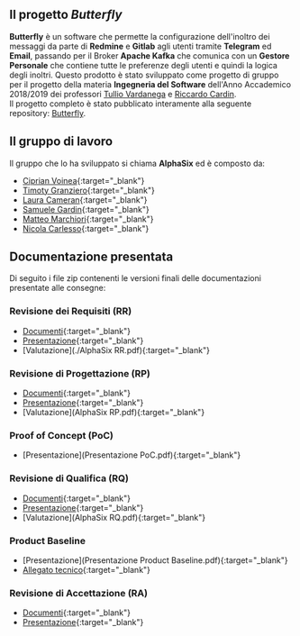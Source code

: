 ## Il progetto _Butterfly_
**Butterfly** è un software che permette la configurazione dell'inoltro dei messaggi da parte di **Redmine** e **Gitlab** agli utenti tramite **Telegram** ed **Email**, passando per il Broker **Apache Kafka** che comunica con un **Gestore Personale** che contiene tutte le preferenze degli utenti e quindi la logica degli inoltri. Questo prodotto è stato sviluppato come progetto di gruppo per il progetto della materia **Ingegneria del Software** dell'Anno Accademico 2018/2019 dei professori [Tullio Vardanega](https://www.math.unipd.it/~tullio/) e [Riccardo Cardin](https://www.math.unipd.it/~rcardin/).<br/>
Il progetto completo è stato pubblicato interamente alla seguente repository: [Butterfly](https://github.com/alphasixteam/Butterfly).

## Il gruppo di lavoro
Il gruppo che lo ha sviluppato si chiama **AlphaSix** ed è composto da:
- [Ciprian Voinea](https://www.linkedin.com/in/cvoinea/){:target="_blank"}
- [Timoty Granziero](){:target="_blank"}
- [Laura Cameran](mailto:lauracameran@gmail.com){:target="_blank"}
- [Samuele Gardin](www.linkedin.com/in/samuele-gardin){:target="_blank"}
- [Matteo Marchiori](www.linkedin.com/in/matteo-marchiori-882143bb){:target="_blank"}
- [Nicola Carlesso](mailto:nicolacarlesso@outlook.it){:target="_blank"}

## Documentazione presentata
Di seguito i file zip contenenti le versioni finali delle documentazioni presentate alle consegne:
### Revisione dei Requisiti (RR)
- [Documenti](RR_AlphaSix.zip){:target="_blank"}
- [Presentazione](https://prezi.com/kqwqsjv63dpt/){:target="_blank"}
- [Valutazione](./AlphaSix RR.pdf){:target="_blank"}
### Revisione di Progettazione (RP)
- [Documenti](RP_AlphaSix.zip){:target="_blank"}
- [Presentazione](https://prezi.com/ilt09p0gv9f7/){:target="_blank"}
- [Valutazione](AlphaSix RP.pdf){:target="_blank"}
### Proof of Concept (PoC)
- [Presentazione](Presentazione PoC.pdf){:target="_blank"}
### Revisione di Qualifica (RQ)
- [Documenti](RQ_AlphaSix.zip){:target="_blank"}
- [Presentazione](https://prezi.com/yc50-tnk2qq2/){:target="_blank"}
- [Valutazione](AlphaSix RQ.pdf){:target="_blank"}
### Product Baseline
- [Presentazione](Presentazione Product Baseline.pdf){:target="_blank"}
- [Allegato tecnico](allegato_tecnico.zip){:target="_blank"}
### Revisione di Accettazione (RA)
- [Documenti](RA_AlphaSix.zip){:target="_blank"}
- [Presentazione](https://prezi.com/5w1ag-i3wypt/){:target="_blank"}
